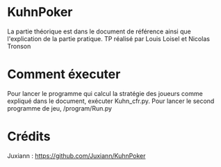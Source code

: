 # KuhnPoker
La partie théorique est dans le document de référence ainsi que l'explication de la partie pratique.
TP réalisé par Louis Loisel et Nicolas Tronson
# Comment éxecuter
Pour lancer le programme qui calcul la stratégie des joueurs comme expliqué dans le document, exécuter Kuhn_cfr.py.
Pour lancer le second programme de jeu, /program/Run.py 

# Crédits
Juxiann : https://github.com/Juxiann/KuhnPoker

